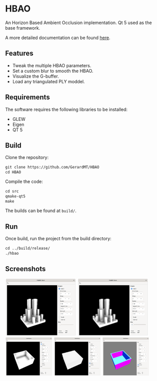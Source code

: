 # HBAO
An Horizon Based Ambient Occlusion implementation. Qt 5 used as the base framework.

A more detailed documentation can be found [here](https://github.com/GerardMT/HBAO/tree/master/docs/report/report.pdf).

## Features
- Tweak the multiple HBAO parameters.
- Set a custom blur to smooth the HBAO.
- Visualize the G-buffer.
- Load any triangulated PLY moddel.

## Requirements
The software requires the following libraries to be installed:
- GLEW
- Eigen
- QT 5

## Build
Clone the repository:

	git clone https://github.com/GerardMT/HBAO
	cd HBAO

Compile the code:

    cd src
    qmake-qt5
    make

The builds can be found at `build/`.

## Run
Once build, run the project from the build directory:

	cd ../build/release/
	./hbao

## Screenshots
<img src="docs/screenshots/ao_2.png" alt="AO 2" width="45%"> <img src="docs/screenshots/ao_2_blur.png" alt="AO 2 Blur" width="45%">
<img src="docs/screenshots/ao_1.png" alt="AO 1" width="30%"> <img src="docs/screenshots/ao_1_depth.png" alt="AO 1 Depth" width="30%"> <img src="docs/screenshots/ao_1_normal.png" alt="AO 1 Normal" width="30%">
